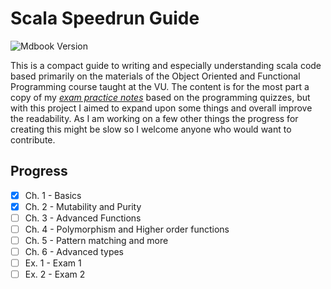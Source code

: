 # Scala Speedrun Guide

![Mdbook Version](https://img.shields.io/badge/mdbook-v0.4.32-brightgreen)

This is a compact guide to writing and especially understanding scala code based primarily on the materials of the Object Oriented and Functional Programming course taught at the VU. The content is for the most part a copy of my [_exam practice notes_](https://applesauce-notes.notion.site/Quizzes-371775b8b03a4f3883ef292c7f21780f?pvs=4) based on the programming quizzes, but with this project I aimed to expand upon some things and overall improve the readability. As I am working on a few other things the progress for creating this might be slow so I welcome anyone who would want to contribute.

## Progress

- [x] Ch. 1 - Basics
- [x] Ch. 2 - Mutability and Purity
- [ ] Ch. 3 - Advanced Functions
- [ ] Ch. 4 - Polymorphism and Higher order functions
- [ ] Ch. 5 - Pattern matching and more
- [ ] Ch. 6 - Advanced types
- [ ] Ex. 1 - Exam 1
- [ ] Ex. 2 - Exam 2
